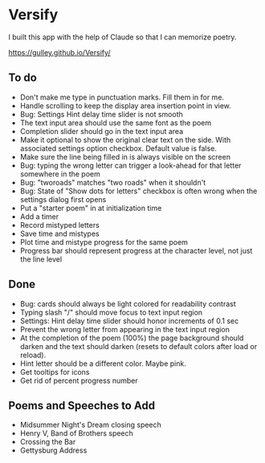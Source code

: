 # Versify 

I built this app with the help of Claude so that I can memorize poetry.

https://gulley.github.io/Versify/

## To do
- Don't make me type in punctuation marks. Fill them in for me. 
- Handle scrolling to keep the display area insertion point in view.
- Bug: Settings Hint delay time slider is not smooth
- The text input area should use the same font as the poem
- Completion slider should go in the text input area
- Make it optional to show the original clear text on the side. With associated settings option checkbox. Default value is false.
- Make sure the line being filled in is always visible on the screen
- Bug: typing the wrong letter can trigger a look-ahead for that letter somewhere in the poem
- Bug: "tworoads" matches "two roads" when it shouldn't
- Bug: State of "Show dots for letters" checkbox is often wrong when the settings dialog first opens
- Put a "starter poem" in at initialization time
- Add a timer
- Record mistyped letters
- Save time and mistypes
- Plot time and mistype progress for the same poem
- Progress bar should represent progress at the character level, not just the line level

## Done
- Bug: cards should always be light colored for readability contrast
- Typing slash "/" should move focus to text input region
- Settings: Hint delay time slider should honor increments of 0.1 sec
- Prevent the wrong letter from appearing in the text input region
- At the completion of the poem (100%) the page background should darken and the text should darken (resets to default colors after load or reload).
- Hint letter should be a different color. Maybe pink.
- Get tooltips for icons
- Get rid of percent progress number

## Poems and Speeches to Add
- Midsummer Night's Dream closing speech
- Henry V, Band of Brothers speech
- Crossing the Bar
- Gettysburg Address